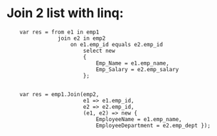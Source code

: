 # Join 2 list with linq:

        var res = from e1 in emp1 
                    join e2 in emp2 
                        on e1.emp_id equals e2.emp_id 
                            select new 
                            { 
                                Emp_Name = e1.emp_name, 
                                Emp_Salary = e2.emp_salary 
                            }; 


        var res = emp1.Join(emp2, 
                            e1 => e1.emp_id, 
                            e2 => e2.emp_id, 
                            (e1, e2) => new { 
                                EmployeeName = e1.emp_name, 
                                EmployeeDepartment = e2.emp_dept }); 
